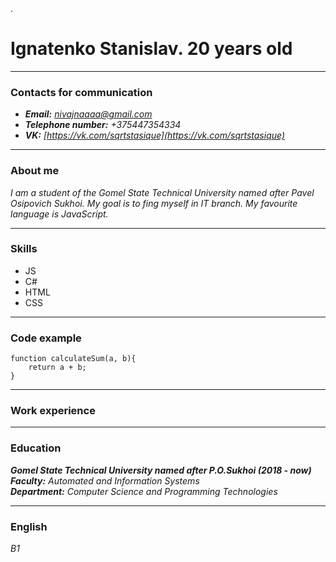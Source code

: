 .
# Ignatenko Stanislav. 20 years old

---

### Contacts for communication

- **_Email:_** *nivajnaaaa@gmail.com*
- **_Telephone number:_** _+375447354334_
- **_VK:_** _[https://vk.com/sqrtstasique](https://vk.com/sqrtstasique)_

---

### About me

_I am a student of the Gomel State Technical University named after Pavel Osipovich Sukhoi. My goal is to fing myself in IT branch. My favourite language is JavaScript._

---

### Skills

- JS
- C#
- HTML
- CSS

---

### Code example

```
function calculateSum(a, b){
    return a + b;
}
```


---

### Work experience

---

### Education

**_Gomel State Technical University named after P.O.Sukhoi (2018 - now)_**  
**_Faculty:_** _Automated and Information Systems_  
**_Department:_** _Computer Science and Programming Technologies_

---

### English

_B1_